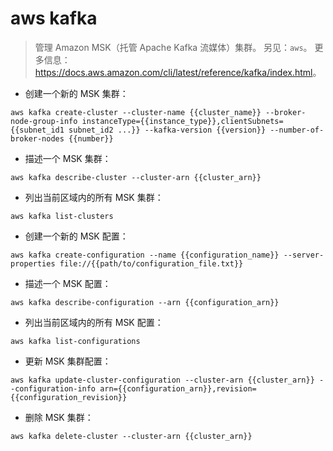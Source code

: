 # aws kafka

> 管理 Amazon MSK（托管 Apache Kafka 流媒体）集群。
> 另见：`aws`。
> 更多信息：<https://docs.aws.amazon.com/cli/latest/reference/kafka/index.html>。

- 创建一个新的 MSK 集群：

`aws kafka create-cluster --cluster-name {{cluster_name}} --broker-node-group-info instanceType={{instance_type}},clientSubnets={{subnet_id1 subnet_id2 ...}} --kafka-version {{version}} --number-of-broker-nodes {{number}}`

- 描述一个 MSK 集群：

`aws kafka describe-cluster --cluster-arn {{cluster_arn}}`

- 列出当前区域内的所有 MSK 集群：

`aws kafka list-clusters`

- 创建一个新的 MSK 配置：

`aws kafka create-configuration --name {{configuration_name}} --server-properties file://{{path/to/configuration_file.txt}}`

- 描述一个 MSK 配置：

`aws kafka describe-configuration --arn {{configuration_arn}}`

- 列出当前区域内的所有 MSK 配置：

`aws kafka list-configurations`

- 更新 MSK 集群配置：

`aws kafka update-cluster-configuration --cluster-arn {{cluster_arn}} --configuration-info arn={{configuration_arn}},revision={{configuration_revision}}`

- 删除 MSK 集群：

`aws kafka delete-cluster --cluster-arn {{cluster_arn}}`